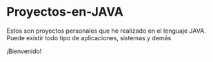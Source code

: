 # Proyectos-en-JAVA
Estos son proyectos personales que he realizado en el lenguaje JAVA. Puede existir todo tipo de aplicaciones, sistemas y demás

¡Bienvenido!
